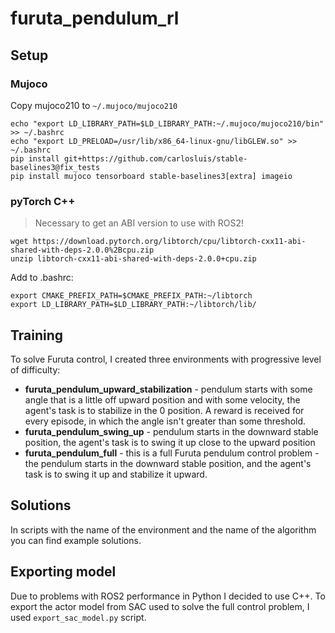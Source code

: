 # furuta_pendulum_rl

## Setup
### Mujoco
Copy mujoco210 to `~/.mujoco/mujoco210`

```
echo "export LD_LIBRARY_PATH=$LD_LIBRARY_PATH:~/.mujoco/mujoco210/bin" >> ~/.bashrc
echo "export LD_PRELOAD=/usr/lib/x86_64-linux-gnu/libGLEW.so" >> ~/.bashrc
pip install git+https://github.com/carlosluis/stable-baselines3@fix_tests
pip install mujoco tensorboard stable-baselines3[extra] imageio
```

### pyTorch C++

> Necessary to get an ABI version to use with ROS2!

```
wget https://download.pytorch.org/libtorch/cpu/libtorch-cxx11-abi-shared-with-deps-2.0.0%2Bcpu.zip
unzip libtorch-cxx11-abi-shared-with-deps-2.0.0+cpu.zip
```

Add to .bashrc:
```
export CMAKE_PREFIX_PATH=$CMAKE_PREFIX_PATH:~/libtorch
export LD_LIBRARY_PATH=$LD_LIBRARY_PATH:~/libtorch/lib/
```

## Training

To solve Furuta control, I created three environments with progressive level of difficulty:
 * **furuta_pendulum_upward_stabilization** - pendulum starts with some angle that is a little off upward position and with some velocity, the agent's task is to stabilize in the 0 position. A reward is received for every episode, in which the angle isn't greater than some threshold.
 * **furuta_pendulum_swing_up** - pendulum starts in the downward stable position, the agent's task is to swing it up close to the upward position
 * **furuta_pendulum_full** - this is a full Furuta pendulum control problem - the pendulum starts in the downward stable position, and the agent's task is to swing it up and stabilize it upward.

## Solutions

In scripts with the name of the environment and the name of the algorithm you can find example solutions.

## Exporting model

Due to problems with ROS2 performance in Python I decided to use C++. To export the actor model from SAC used to solve the full control problem, I used `export_sac_model.py` script.